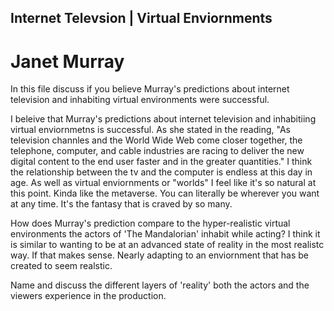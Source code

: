 ## Internet Televsion | Virtual Enviornments
# Janet Murray

In this file discuss if you believe Murray's predictions about internet television and inhabiting virtual environments were successful. 

I beleive that Murray's predictions about internet television and inhabitiing virtual enviornmetns is successful. As she stated in the reading, "As television channles and the World Wide Web come closer together, the telephone, computer, and cable industries are racing to deliver the new digital content to the end user faster and in the greater quantities." I think the relationship between the tv and the computer is endless at this day in age. As well as virtual enviornments or "worlds" I feel like it's so natural at this point. Kinda like the metaverse. You can literally be wherever you want at any time. It's the fantasy that is craved by so many. 

How does Murray's prediction compare to the hyper-realistic virtual environments the actors of 'The Mandalorian' inhabit while acting? I think it is similar to wanting to be at an advanced state of reality in the most realistc way. If that makes sense. Nearly adapting to an enviornment that has be created to seem realstic. 

Name and discuss the different layers of 'reality' both the actors and the viewers experience in the production. 








